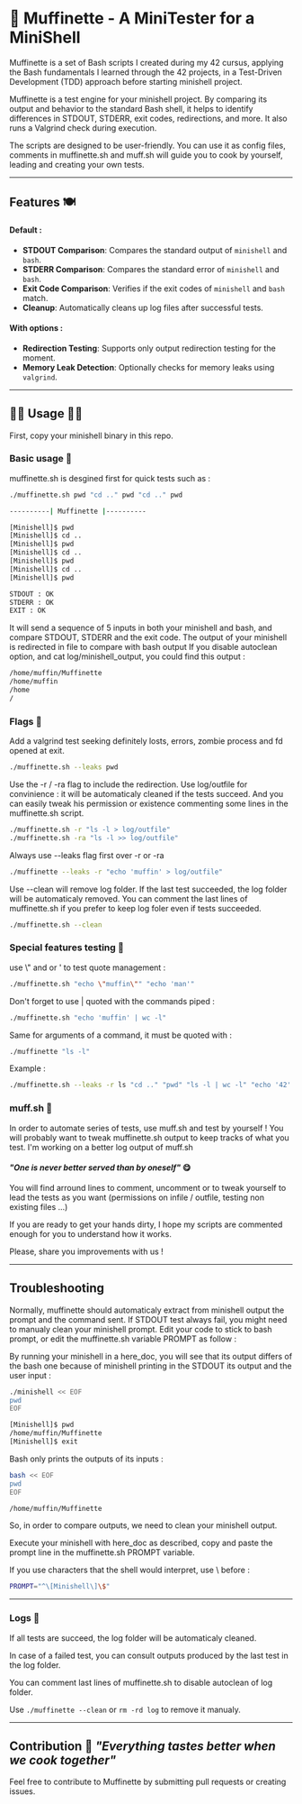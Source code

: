 # 🧁 Muffinette - A MiniTester for a MiniShell 

Muffinette is a set of Bash scripts I created during my 42 cursus, applying the Bash fundamentals I learned through the 42 projects, in a Test-Driven Development (TDD) approach before starting minishell project. 

Muffinette is a test engine for your minishell project. By comparing its output and behavior to the standard Bash shell, it helps to identify differences in STDOUT, STDERR, exit codes, redirections, and more. It also runs a Valgrind check during execution.

The scripts are designed to be user-friendly. You can use it as config files, comments in muffinette.sh and muff.sh will guide you to cook by yourself, leading and creating your own tests. 

---

## Features 🍽

#### Default :
- **STDOUT Comparison**: Compares the standard output of `minishell` and `bash`.
- **STDERR Comparison**: Compares the standard error of `minishell` and `bash`.
- **Exit Code Comparison**: Verifies if the exit codes of `minishell` and `bash` match.
- **Cleanup**: Automatically cleans up log files after successful tests.
  
#### With options :
- **Redirection Testing**: Supports only output redirection testing for the moment.
- **Memory Leak Detection**: Optionally checks for memory leaks using `valgrind`.

---

## 👩‍🍳 Usage 🧑‍🍳 

First, copy your minishell binary in this repo.

### Basic usage 🥄

muffinette.sh is desgined first for quick tests such as :
```bash
./muffinette.sh pwd "cd .." pwd "cd .." pwd
```
```bash
----------| Muffinette |----------

[Minishell]$ pwd
[Minishell]$ cd ..
[Minishell]$ pwd
[Minishell]$ cd ..
[Minishell]$ pwd
[Minishell]$ cd ..
[Minishell]$ pwd

STDOUT : OK
STDERR : OK
EXIT : OK
```
It will send a sequence of 5 inputs in both your minishell and bash, and compare STDOUT, STDERR and the exit code.
The output of your minishell is redirected in file to compare with bash output
If you disable autoclean option, and cat log/minishell_output, you could find this output :
```bash
/home/muffin/Muffinette
/home/muffin
/home
/
```

### Flags 🍴
Add a valgrind test seeking definitely losts, errors, zombie process and fd opened at exit.

```bash
./muffinette.sh --leaks pwd
```
Use the -r / -ra flag to include the redirection. Use log/outfile for convinience : it will be automaticaly cleaned if the tests succeed.
And you can easily tweak his permission or existence commenting some lines in the muffinette.sh script.
```bash
./muffinette.sh -r "ls -l > log/outfile"
./muffinette.sh -ra "ls -l >> log/outfile"
```
Always use --leaks flag first over -r or -ra
```bash
./muffinette --leaks -r "echo 'muffin' > log/outfile"
```
Use --clean will remove log folder. If the last test succeeded, the log folder will be automaticaly removed.
You can comment the last lines of muffinette.sh if you prefer to keep log foler even if tests succeeded.
```bash
./muffinette.sh --clean
```
### Special features testing 🔪 

use \\" and or ' to test quote management :
```bash
./muffinette.sh "echo \"muffin\"" "echo 'man'"
```

Don't forget to use | quoted with the commands piped :
```bash
./muffinette.sh "echo 'muffin' | wc -l"
```

Same for arguments of a command, it must be quoted with :
```bash
./muffinette "ls -l"
```

Example :
  ```bash
  ./muffinette.sh --leaks -r ls "cd .." "pwd" "ls -l | wc -l" "echo '42' > log/outfile" 
  ```
### muff.sh 🥗

In order to automate series of tests, use muff.sh and test by yourself !
You will probably want to tweak muffinette.sh output to keep tracks of what you test.
I'm working on a better log output of muff.sh

#### _"One is never better served than by oneself"_ 😋

You will find arround lines to comment, uncomment or to tweak yourself to lead the tests as you want (permissions on infile / outfile, testing non existing files ...)

If you are ready to get your hands dirty, I hope my scripts are commented enough for you to understand how it works. 

Please, share you improvements with us ! 

---

## Troubleshooting 
Normally, muffinette should automaticaly extract from minishell output the prompt and the command sent.
If STDOUT test always fail, you might need to manualy clean your minishell prompt.
Edit your code to stick to bash prompt, or edit the muffinette.sh variable PROMPT as follow :

By running your minishell in a here_doc, you will see that its output differs of the bash one because of minishell printing in the STDOUT its output and the user input : 
```bash
./minishell << EOF
pwd
EOF
```
```bash
[Minishell]$ pwd
/home/muffin/Muffinette
[Minishell]$ exit
```
Bash only prints the outputs of its inputs :
```bash
bash << EOF
pwd
EOF
```
```bash
/home/muffin/Muffinette
```
So, in order to compare outputs, we need to clean your minishell output.

Execute your minishell with here_doc as described, copy and paste the prompt line in the muffinette.sh PROMPT variable.

If you use characters that the shell would interpret, use \ before : 
```bash
PROMPT="^\[Minishell\]\$"
```

---

### Logs 📜
If all tests are succeed, the log folder will be automaticaly cleaned. 

In case of a failed test, you can consult outputs produced by the last test in the log folder.

You can comment last lines of muffinette.sh to disable autoclean of log folder.

Use `./muffinette --clean` or `rm -rd log` to remove it manualy.

---

## Contribution 🍻 _"Everything tastes better when we cook together"_
Feel free to contribute to Muffinette by submitting pull requests or creating issues.
